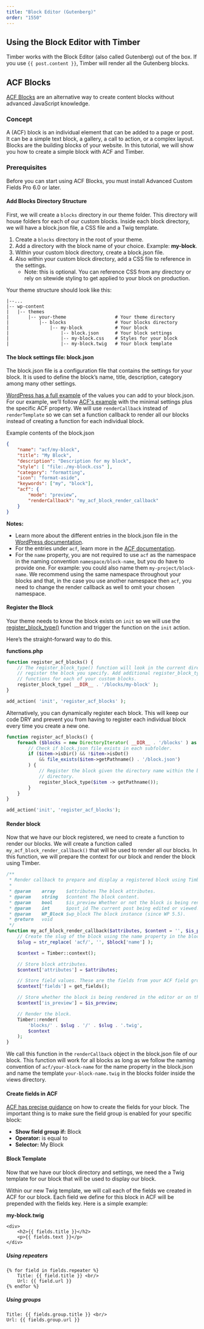 ```yaml
---
title: "Block Editor (Gutenberg)"
order: "1550"
---
```


## Using the Block Editor with Timber

Timber works with the Block Editor (also called Gutenberg) out of the box. If you use `{{ post.content }}`, Timber will render all the Gutenberg blocks.

## ACF Blocks

[ACF Blocks](https://www.advancedcustomfields.com/resources/blocks/) are an alternative way to create content blocks without advanced JavaScript knowledge.

### Concept

A (ACF) block is an individual element that can be added to a page or post. It can be a simple text block, a gallery, a call to action, or a complex layout. Blocks are the building blocks of your website. In this tutorial, we will show you how to create a simple block with ACF and Timber.

### Prerequisites

Before you can start using ACF Blocks, you must install Advanced Custom Fields Pro 6.0 or later.

#### Add Blocks Directory Structure

First, we will create a `blocks` directory in our theme folder. This directory will house folders for each of our custom blocks. Inside each block directory, we will have a block.json file, a CSS file and a Twig template.

1. Create a `blocks` directory in the root of your theme.
2. Add a directory with the block name of your choice. Example: **my-block**.
3. Within your custom block directory, create a block.json file.
4. Also within your custom block directory, add a CSS file to reference in the settings.
    * Note: this is optional. You can reference CSS from any directory or rely on sitewide styling to get applied to your block on production.

Your theme structure should look like this:

```
|--...
|-- wp-content
|   |-- themes
|       |-- your-theme                  # Your theme directory
|           |-- blocks                  # Your blocks directory
|               |-- my-block            # Your block
|                   |-- block.json      # Your block settings
|                   |-- my-block.css    # Styles for your block
|                   |-- my-block.twig   # Your block template
```

#### The block settings file: block.json

The block.json file is a configuration file that contains the settings for your block. It is used to define the block’s name, title, description, category among many other settings.

[WordPress has a full example](https://developer.wordpress.org/block-editor/reference-guides/block-api/block-metadata/) of the values you can add to your block.json. For our example, we’ll follow [ACF's example](https://www.advancedcustomfields.com/resources/acf-blocks-key-concepts/#acf-blocks-and-blockjson) with the minimal settings plus the specific ACF property. We will use `renderCallback` instead of `renderTemplate` so we can set a function callback to render all our blocks instead of creating a function for each individual block.

Example contents of the block.json

```json
{
    "name": "acf/my-block",
    "title": "My Block",
    "description": "Description for my block",
    "style": [ "file:./my-block.css" ],
    "category": "formatting",
    "icon": "format-aside",
    "keywords": ["my", "block"],
    "acf": {
        "mode": "preview",
        "renderCallback": "my_acf_block_render_callback"
    }
}
```

**Notes:**

- Learn more about the different entries in the block.json file in the [WordPress documentation](https://developer.wordpress.org/block-editor/reference-guides/block-api/block-metadata).
- For the entries under `acf`, learn more in the [ACF documentation](https://www.advancedcustomfields.com/resources/acf-blocks-key-concepts/#acf-blocks-and-blockjson).
- For the `name` property, you are not required to use `acf` as the namespace in the naming convention `namespace/block-name`, but you do have to provide one. For example: you could also name them `my-project/block-name`. We recommend using the same namespace throughout your blocks and that, in the case you use another namespace then `acf`, you need to change the render callback as well to omit your chosen namespace.

#### Register the Block

Your theme needs to know the block exists on `init` so we will use the [register_block_type()](https://developer.wordpress.org/reference/functions/register_block_type/) function and trigger the function on the `init` action.

Here’s the straight-forward way to do this.

**functions.php**

```php
function register_acf_blocks() {
    // The register_block_type() function will look in the current directory and
    // register the block you specify. Add additional register_block_type()
    // functions for each of your custom blocks.
    register_block_type( __DIR__ . '/blocks/my-block' );
}

add_action( 'init', 'register_acf_blocks' );
```

Alternatively, you can dynamically register each block. This will keep our code DRY and prevent you from having to register each individual block every time you create a new one.

```php
function register_acf_blocks() {
    foreach ($blocks = new DirectoryIterator( __DIR__ . '/blocks' ) as $item) {
        // Check if block.json file exists in each subfolder.
        if ($item->isDir() && !$item->isDot()
            && file_exists($item->getPathname() . '/block.json')
        ) {
            // Register the block given the directory name within the blocks
            // directory.
            register_block_type($item -> getPathname());
        }
    }
}

add_action('init', 'register_acf_blocks');
```

#### Render block

Now that we have our block registered, we need to create a function to render our blocks. We will create a function called `my_acf_block_render_callback()` that will be used to render all our blocks. In this function, we will prepare the context for our block and render the block using Timber.

```php
/**
 * Render callback to prepare and display a registered block using Timber.
 *
 * @param    array    $attributes The block attributes.
 * @param    string   $content The block content.
 * @param    bool     $is_preview Whether or not the block is being rendered for editing preview.
 * @param    int      $post_id The current post being edited or viewed.
 * @param    WP_Block $wp_block The block instance (since WP 5.5).
 * @return   void
 */
function my_acf_block_render_callback($attributes, $content = '', $is_preview = false, $post_id = 0, $wp_block = null) {
    // Create the slug of the block using the name property in the block.json.
    $slug = str_replace( 'acf/', '', $block['name'] );

    $context = Timber::context();

    // Store block attributes.
    $context['attributes'] = $attributes;

    // Store field values. These are the fields from your ACF field group for the block.
    $context['fields'] = get_fields();

    // Store whether the block is being rendered in the editor or on the frontend.
    $context['is_preview'] = $is_preview;

    // Render the block.
    Timber::render(
        'blocks/' . $slug . '/' . $slug . '.twig',
        $context
    );
}
```
We call this function in the `renderCallback` object in the block.json file of our block. This function will work for all blocks as long as we follow the naming convention of `acf/your-block-name` for the name property in the block.json and name the template `your-block-name.twig` in the blocks folder inside the views directory.

#### Create fields in ACF

[ACF has precise guidance](https://www.advancedcustomfields.com/resources/create-your-first-acf-block/#create-the-testimonial-field-group) on how to create the fields for your block. The important thing is to make sure the field group is enabled for your specific block:

- **Show field group if:** Block
- **Operator:** is equal to
- **Selector:** My Block

#### Block Template

Now that we have our block directory and settings, we need the a Twig template for our block that will be used to display our block.

Within our new Twig template, we will call each of the fields we created in ACF for our block. Each field we define for this block in ACF will be prepended with the fields key. Here is a simple example:

**my-block.twig**

```twig
<div>
    <h2>{{ fields.title }}</h2>
    <p>{{ fields.text }}</p>
</div>
```

##### Using repeaters

```twig
{% for field in fields.repeater %}
    Title: {{ field.title }} <br/>
    Url: {{ field.url }}
{% endfor %}
```

##### Using groups

```twig
Title: {{ fields.group.title }} <br/>
Url: {{ fields.group.url }}
```
